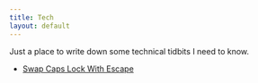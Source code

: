 ```yaml
---
title: Tech
layout: default
---
```


Just a place to write down some technical tidbits I need to know.

- [Swap Caps Lock With Escape](gnome-swap-caps)
